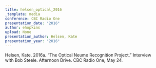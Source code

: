 ```yaml
---
title: helsen_optical_2016
_template: media
conference: CBC Radio One
presentation_date: "2016"
author: ehopkins
upload: None
presentation_author: Helsen, Kate
presentation_year: "2016"
---
```

Helsen, Kate. 2016a. “The Optical Neume Recognition Project.” Interview with Bob Steele. Afternoon Drive. CBC Radio One, May 24.